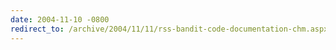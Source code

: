 ```yaml
---
date: 2004-11-10 -0800
redirect_to: /archive/2004/11/11/rss-bandit-code-documentation-chm.aspx/
---
```

